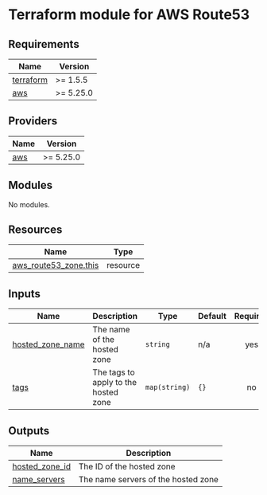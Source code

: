 # Terraform module for AWS Route53

<!-- BEGINNING OF PRE-COMMIT-TERRAFORM DOCS HOOK -->
## Requirements

| Name | Version |
|------|---------|
| <a name="requirement_terraform"></a> [terraform](#requirement\_terraform) | >= 1.5.5 |
| <a name="requirement_aws"></a> [aws](#requirement\_aws) | >= 5.25.0 |

## Providers

| Name | Version |
|------|---------|
| <a name="provider_aws"></a> [aws](#provider\_aws) | >= 5.25.0 |

## Modules

No modules.

## Resources

| Name | Type |
|------|------|
| [aws_route53_zone.this](https://registry.terraform.io/providers/hashicorp/aws/latest/docs/resources/route53_zone) | resource |

## Inputs

| Name | Description | Type | Default | Required |
|------|-------------|------|---------|:--------:|
| <a name="input_hosted_zone_name"></a> [hosted\_zone\_name](#input\_hosted\_zone\_name) | The name of the hosted zone | `string` | n/a | yes |
| <a name="input_tags"></a> [tags](#input\_tags) | The tags to apply to the hosted zone | `map(string)` | `{}` | no |

## Outputs

| Name | Description |
|------|-------------|
| <a name="output_hosted_zone_id"></a> [hosted\_zone\_id](#output\_hosted\_zone\_id) | The ID of the hosted zone |
| <a name="output_name_servers"></a> [name\_servers](#output\_name\_servers) | The name servers of the hosted zone |
<!-- END OF PRE-COMMIT-TERRAFORM DOCS HOOK -->
